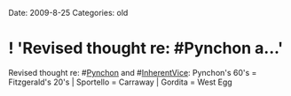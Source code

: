 Date: 2009-8-25
Categories: old

# ! 'Revised thought re: #Pynchon a...'

Revised thought re: #<a href="http://search.twitter.com/search?q=%23Pynchon" class="aktt_hashtag">Pynchon</a> and #<a href="http://search.twitter.com/search?q=%23InherentVice" class="aktt_hashtag">InherentVice</a>: Pynchon's 60's = Fitzgerald's 20's | Sportello = Carraway | Gordita = West Egg
